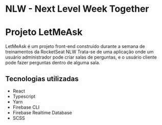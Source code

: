 # NLW - Next Level Week Together

# Projeto LetMeAsk

LetMeAsk é um projeto front-end construído durante a semana de treinamentos da RocketSeat NLW
Trata-se de uma aplicação onde um usuário administrador pode criar salas de perguntas, e o usuário cliente pode fazer perguntas dentro de alguma sala. 

## Tecnologias utilizadas
* React
* Typescript
* Yarn
* Firebase CLI
* Firebase Realtime Database
* SCSS
